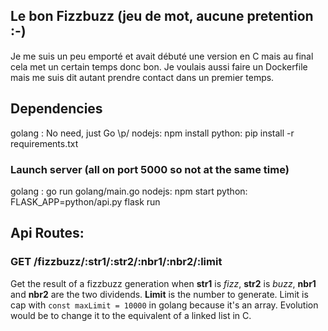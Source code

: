 ## Le bon Fizzbuzz (jeu de mot, aucune pretention :-)

Je me suis un peu emporté et avait débuté une version en C mais au final cela met un certain temps donc bon.
Je voulais aussi faire un Dockerfile mais me suis dit autant prendre contact dans un premier temps.

## Dependencies
golang : No need, just Go \p/
nodejs:  npm install
python:  pip install -r requirements.txt

### Launch server (all on port 5000 so not at the same time)
golang : go run golang/main.go
nodejs:  npm start
python: FLASK_APP=python/api.py flask run

## Api Routes:

### GET /fizzbuzz/:str1/:str2/:nbr1/:nbr2/:limit 

Get the result of a fizzbuzz generation when **str1** is *fizz*, **str2** is *buzz*, **nbr1** and **nbr2** are the two dividends. **Limit** is the number to generate. Limit is cap with `const maxLimit = 10000` in golang because it's an array. Evolution would be to change it to the equivalent of a linked list in C.

